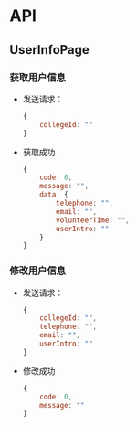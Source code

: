 # API
## UserInfoPage

### 获取用户信息
* 发送请求：

  ```javascript
  {
      collegeId: ""
  }
  ```

* 获取成功

  ```javascript
  {
      code: 0,
      message: "",
      data: {
          telephone: "",
          email: "",
          volunteerTime: "",
          userIntro: ""
      }
  }
  ```


### 修改用户信息

* 发送请求：

  ```javascript
  {
      collegeId: "",
      telephone: "",
      email: "",
      userIntro: ""
  }
  ```

* 修改成功

  ```javascript
  {
      code: 0,
      message: ""
  }
  ```

  
